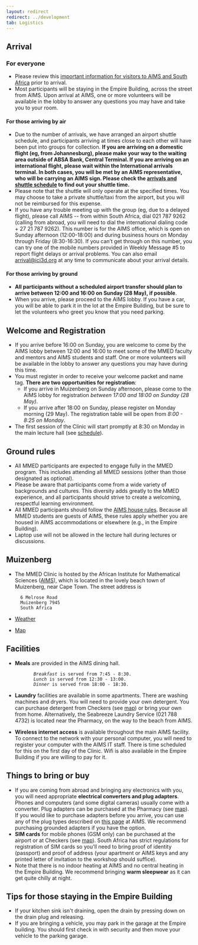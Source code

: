 ```yaml
---
layout: redirect
redirect: ../development
tab: Logistics
---
```


## Arrival

### For everyone
- Please review this [important information for visitors to AIMS and South Africa](./ImportantInfoAIMS.pdf) prior to arrival.
- Most participants will be staying in the Empire Building, across the street from AIMS. Upon arrival at AIMS, one or more volunteers will be available in the lobby to answer any questions you may have and take you to your room.

#### For those arriving by air
- Due to the number of arrivals, we have arranged an airport shuttle schedule, and participants arriving at times close to each other will have been put into groups for collection. **If you are arriving on a domestic flight (eg, from Johannesburg), please make your way to the waiting area outside of ABSA Bank, Central Terminal. If you are arriving on an international flight, please wait within the International arrivals terminal. In both cases, you will be met by an AIMS representative, who will be carrying an AIMS sign. Please check the [arrivals and shuttle schedule](./airportTransfers) to find out your shuttle time.**
- Please note that the shuttle will only operate at the specified times. You may choose to take a private shuttle/taxi from the airport, but you will not be reimbursed for this expense.
- If you have any trouble meeting up with the group (eg, due to a delayed flight), please call AIMS -- from within South Africa, dial 021 787 9262 (calling from abroad, you will need to dial the international dialing code + 27 21 787 9262). This number is for the AIMS office, which is open on Sunday afternoon (12:00-18:00) and during business hours on Monday through Friday (8:30-16:30). If you can’t get through on this number, you can try one of the mobile numbers provided in Weekly Message \#5 to report flight delays or arrival problems. You can also email <arrival@ici3d.org> at any time to communicate about your arrival details.

#### For those arriving by ground
- **All participants without a scheduled airport transfer should plan to arrive between 12:00 and 16:00 on Sunday (28 May), if possible**.
- When you arrive, please proceed to the AIMS lobby. If you have a car, you will be able to park it in the lot at the Empire Building, but be sure to let the volunteers who greet you know that you need parking.

## Welcome and Registration

- If you arrive before 16:00 on Sunday, you are welcome to come by the AIMS lobby between 12:00 and 16:00 to meet some of the MMED faculty and mentors and AIMS students and staff. One or more volunteers will be available in the lobby to answer any questions you may have during this time.
- You must register in order to receive your welcome packet and name tag. **There are two opportunities for registration**:
    - If you arrive in Muizenberg on Sunday afternoon, please come to the AIMS lobby for registration _between 17:00 and 18:00 on Sunday (28 May)_.
    - If you arrive after 18:00 on Sunday, please register on Monday morning (29 May). The registration table will be open from _8:00 - 8:25 on Monday_.
- The first session of the Clinic will start promptly at 8:30 on Monday in the main lecture hall (see [schedule](../schedule)).

## Ground rules

- All MMED participants are expected to engage fully in the MMED program. This includes attending all MMED sessions (other than those designated as optional).
- Please be aware that participants come from a wide variety of backgrounds and cultures. This diversity adds greatly to the MMED experience, and all participants should strive to create a welcoming, respectful learning environment.
- All MMED participants should follow the [AIMS house rules](./AIMS_house_rules.pdf). Because all MMED students are guests of AIMS, these rules apply whether you are housed in AIMS accommodations or elsewhere (e.g., in the Empire Building).
- Laptop use will not be allowed in the lecture hall during lectures or discussions.

## Muizenberg

- The MMED Clinic is hosted by the African Institute for Mathematical Sciences ([AIMS](http://www.aims.ac.za/)), which is located in the lovely beach town of Muizenberg, near Cape Town. The street address is

        6 Melrose Road
        Muizenberg 7945
        South Africa
- [Weather](http://www.accuweather.com/en-us/za/western-cape/muizenberg/quick-look.aspx)
- [Map][map]

## Facilities

- **Meals** are provided in the AIMS dining hall.

    `       `*`Breakfast`*` is served from 7:45 - 8:30.`  
    `       `*`Lunch`*` is served from 12:30 - 13:00.`  
    `       `*`Dinner`*` is served from 18:00 - 18:30.`

- **Laundry** facilities are available in some apartments. There are washing machines and dryers. You will need to provide your own detergent. You can purchase detergent from Checkers (see [map][map]) or bring your own from home. Alternatively, the Seabreeze Laundry Service (021 788 4732) is located near the Pharmacy, on the way to the beach from AIMS.
- **Wireless internet access** is available throughout the main AIMS facility. To connect to the network with your personal computer, you will need to register your computer with the AIMS IT staff. There is time scheduled for this on the first day of the Clinic. Wifi is also available in the Empire Building if you are willing to pay for it.

## Things to bring or buy

- If you are coming from abroad and bringing any electronics with you, you will need appropriate **electrical converters and plug adapters**. Phones and computers (and some digital cameras) usually come with a converter. Plug adapters can be purchased at the Pharmacy (see [map][map]). If you would like to purchase adapters before you arrive, you can use any of the plug types described on [this page](http://www.power-plugs-sockets.com/south-africa/) at AIMS. We recommend purchasing grounded adapters if you have the option.
- **SIM cards** for mobile phones (GSM only) can be purchased at the airport or at Checkers (see [map][map]). South Africa has strict regulations for registration of SIM cards so you'll need to bring proof of identity (passport) and proof of address (your apartment or AIMS keys and any printed letter of invitation to the workshop should suffice).
- Note that there is no indoor heating at AIMS and no central heating in the Empire Building. We recommend bringing **warm sleepwear** as it can get quite chilly at night.

## Tips for those staying in the Empire Building

- If your kitchen sink isn't draining, open the drain by pressing down on the drain plug and releasing.
- If you are bringing a vehicle, you may park in the garage at the Empire building. You should first check in with security and then move your vehicle to the parking garage.

[map]: http://maps.google.com/maps/ms?ie=UTF8&hl=en&msa=0&ll>=-34.107878,18.469359&spn=0.00469,0.007832&z=17&msid=213677819135429766434.0004a4048a8ea5f6d63d3

